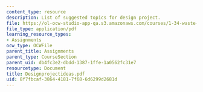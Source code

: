 ```yaml
---
content_type: resource
description: List of suggested topics for design project.
file: https://ol-ocw-studio-app-qa.s3.amazonaws.com/courses/1-34-waste-containment-and-remediation-technology-spring-2004/8f7fbcaf386441817f686d6299d2681d_Designprojectideas.pdf
file_type: application/pdf
learning_resource_types:
- Assignments
ocw_type: OCWFile
parent_title: Assignments
parent_type: CourseSection
parent_uid: db4fc3e2-dbdd-1387-1ffe-1a0562fc31e7
resourcetype: Document
title: Designprojectideas.pdf
uid: 8f7fbcaf-3864-4181-7f68-6d6299d2681d
---
```


